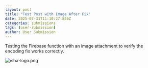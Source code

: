 ```yaml
---
layout: post
title: "Test Post with Image After Fix"
date: 2025-07-31T11:10:27.846Z
categories: submissions
tags: [user-submission]
author: User Submission
---
```


Testing the Firebase function with an image attachment to verify the encoding fix works correctly.


![isha-logo.png](https://github.com/pocha/iyc/blob/master/_posts/2025-07-31-test-post-with-image-after-fix/2025-07-31-test-post-with-image-after-fix-isha-logo.png?raw=true)
